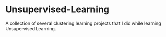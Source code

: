 # Unsupervised-Learning
A collection of several clustering learning projects that I did while learning Unsupervised Learning.
